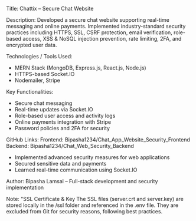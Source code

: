 Title: Chattix – Secure Chat Website

Description:
Developed a secure chat website supporting real-time messaging and online payments. Implemented industry-standard security practices including HTTPS, SSL, CSRF protection, email verification, role-based access, XSS & NoSQL injection prevention, rate limiting, 2FA, and encrypted user data.

Technologies / Tools Used:
- MERN Stack (MongoDB, Express.js, React.js, Node.js)
- HTTPS-based Socket.IO
- Nodemailer, Stripe

Key Functionalities:
- Secure chat messaging
- Real-time updates via Socket.IO
- Role-based user access and activity logs
- Online payments integration with Stripe
- Password policies and 2FA for security

GitHub Links:
Frontend: Bipasha1234/Chat_App_Website_Security_Frontend
Backend: Bipasha1234/Chat_Web_Security_Backend


- Implemented advanced security measures for web applications
- Secured sensitive data and payments
- Learned real-time communication using Socket.IO

Author: Bipasha Lamsal – Full-stack development and security implementation


Note:
"SSL Certificate & Key
The SSL files (server.crt and server.key) are stored locally in the /ssl folder and referenced in the .env file.
They are excluded from Git for security reasons, following best practices.
